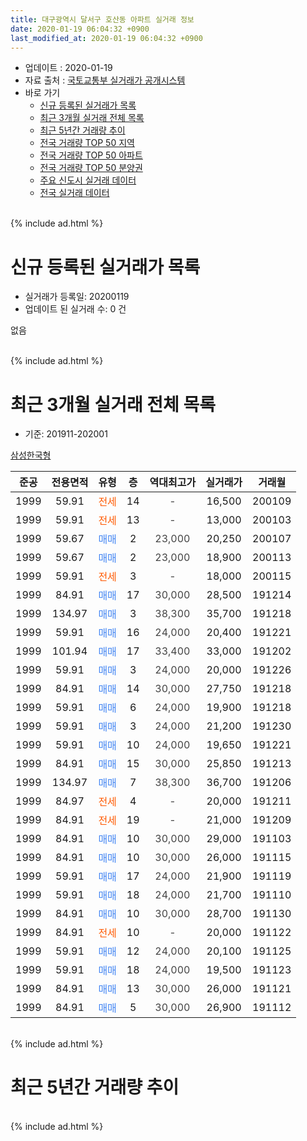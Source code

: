 ```yaml
---
title: 대구광역시 달서구 호산동 아파트 실거래 정보
date: 2020-01-19 06:04:32 +0900
last_modified_at: 2020-01-19 06:04:32 +0900
---
```


* 업데이트 : 2020-01-19
* 자료 출처 : [국토교통부 실거래가 공개시스템](http://rt.molit.go.kr)
* 바로 가기
    * [신규 등록된 실거래가 목록](#신규-등록된-실거래가-목록)
    * [최근 3개월 실거래 전체 목록](#최근-3개월-실거래-전체-목록)
    * [최근 5년간 거래량 추이](#최근-5년간-거래량-추이)
    * [전국 거래량 TOP 50 지역](https://apt-info.github.io/apt-trade-info/최근-3개월-전국에서-가장-거래가-많이-발생한-지역)
    * [전국 거래량 TOP 50 아파트](https://apt-info.github.io/apt-trade-info/최근-3개월-전국에서-가장-거래가-많이-발생한-아파트)
    * [전국 거래량 TOP 50 분양권](https://apt-info.github.io/apt-trade-info/최근-3개월-전국에서-가장-거래가-많이-발생한-분양권)
    * [주요 신도시 실거래 데이터](https://apt-info.github.io/apt-trade-info/주요-신도시)
    * [전국 실거래 데이터](https://apt-info.github.io/apt-trade-info/전국)
<br>
{% include ad.html %}
<br>

# 신규 등록된 실거래가 목록
* 실거래가 등록일: 20200119
* 업데이트 된 실거래 수: 0 건

없음

<br>
{% include ad.html %}
<br>

# 최근 3개월 실거래 전체 목록
* 기준: 201911-202001


[삼성한국형](https://search.naver.com/search.naver?query=%EB%8C%80%EA%B5%AC%EA%B4%91%EC%97%AD%EC%8B%9C+%EB%8B%AC%EC%84%9C%EA%B5%AC+%ED%98%B8%EC%82%B0%EB%8F%99+%EC%82%BC%EC%84%B1%ED%95%9C%EA%B5%AD%ED%98%95)

|준공|전용면적|유형|층|역대최고가|실거래가|거래월|
|:---:|:---:|:---:|:---:|:---:|:---:|:---:|
|1999|59.91|<span style="color:#ff5a00">전세</span>|14|<span style="color:#444444">-</span>|16,500|200109|
|1999|59.91|<span style="color:#ff5a00">전세</span>|13|<span style="color:#444444">-</span>|13,000|200103|
|1999|59.67|<span style="color:#4285f3">매매</span>|2|<span style="color:#444444">23,000</span>|20,250|200107|
|1999|59.67|<span style="color:#4285f3">매매</span>|2|<span style="color:#444444">23,000</span>|18,900|200113|
|1999|59.91|<span style="color:#ff5a00">전세</span>|3|<span style="color:#444444">-</span>|18,000|200115|
|1999|84.91|<span style="color:#4285f3">매매</span>|17|<span style="color:#444444">30,000</span>|28,500|191214|
|1999|134.97|<span style="color:#4285f3">매매</span>|3|<span style="color:#444444">38,300</span>|35,700|191218|
|1999|59.91|<span style="color:#4285f3">매매</span>|16|<span style="color:#444444">24,000</span>|20,400|191221|
|1999|101.94|<span style="color:#4285f3">매매</span>|17|<span style="color:#444444">33,400</span>|33,000|191202|
|1999|59.91|<span style="color:#4285f3">매매</span>|3|<span style="color:#444444">24,000</span>|20,000|191226|
|1999|84.91|<span style="color:#4285f3">매매</span>|14|<span style="color:#444444">30,000</span>|27,750|191218|
|1999|59.91|<span style="color:#4285f3">매매</span>|6|<span style="color:#444444">24,000</span>|19,900|191218|
|1999|59.91|<span style="color:#4285f3">매매</span>|3|<span style="color:#444444">24,000</span>|21,200|191230|
|1999|59.91|<span style="color:#4285f3">매매</span>|10|<span style="color:#444444">24,000</span>|19,650|191221|
|1999|84.91|<span style="color:#4285f3">매매</span>|15|<span style="color:#444444">30,000</span>|25,850|191213|
|1999|134.97|<span style="color:#4285f3">매매</span>|7|<span style="color:#444444">38,300</span>|36,700|191206|
|1999|84.97|<span style="color:#ff5a00">전세</span>|4|<span style="color:#444444">-</span>|20,000|191211|
|1999|84.91|<span style="color:#ff5a00">전세</span>|19|<span style="color:#444444">-</span>|21,000|191209|
|1999|84.91|<span style="color:#4285f3">매매</span>|10|<span style="color:#444444">30,000</span>|29,000|191103|
|1999|84.91|<span style="color:#4285f3">매매</span>|10|<span style="color:#444444">30,000</span>|26,000|191115|
|1999|59.91|<span style="color:#4285f3">매매</span>|17|<span style="color:#444444">24,000</span>|21,900|191119|
|1999|59.91|<span style="color:#4285f3">매매</span>|18|<span style="color:#444444">24,000</span>|21,700|191110|
|1999|84.91|<span style="color:#4285f3">매매</span>|10|<span style="color:#444444">30,000</span>|28,700|191130|
|1999|84.91|<span style="color:#ff5a00">전세</span>|10|<span style="color:#444444">-</span>|20,000|191122|
|1999|59.91|<span style="color:#4285f3">매매</span>|12|<span style="color:#444444">24,000</span>|20,100|191125|
|1999|59.91|<span style="color:#4285f3">매매</span>|18|<span style="color:#444444">24,000</span>|19,500|191123|
|1999|84.91|<span style="color:#4285f3">매매</span>|13|<span style="color:#444444">30,000</span>|26,000|191121|
|1999|84.91|<span style="color:#4285f3">매매</span>|5|<span style="color:#444444">30,000</span>|26,900|191112|


<br>
{% include ad.html %}
<br>

# 최근 5년간 거래량 추이


<div style="width:100%;">
    <canvas id="deal_progress" height="200"></canvas>
</div>

<script>
new Chart(document.getElementById("deal_progress"), {
    type: 'line',
    data: {
        labels: ['201501','201502','201503','201504','201505','201506','201507','201508','201509','201510','201511','201512','201601','201602','201603','201604','201605','201606','201607','201608','201609','201610','201611','201612','201701','201702','201703','201704','201705','201706','201707','201708','201709','201710','201711','201712','201801','201802','201803','201804','201805','201806','201807','201808','201809','201810','201811','201812','201901','201902','201903','201904','201905','201906','201907','201908','201909','201910','201911','201912','202001'],
        datasets: [{
            label: '매매',
            pointRadius: 1,
            data: [11, 8, 9, 12, 6, 14, 12, 13, 9, 11, 5, 4, 1, 0, 1, 2, 6, 2, 6, 5, 10, 9, 15, 3, 6, 11, 6, 6, 5, 13, 15, 14, 9, 9, 9, 4, 7, 6, 13, 5, 9, 11, 11, 7, 6, 12, 3, 8, 12, 6, 2, 5, 11, 6, 1, 5, 7, 6, 9, 11, 2],
            borderColor: "rgba(255, 201, 14, 1)",
            backgroundColor: "rgba(255, 201, 14, 0.5)",
            fill: false,
            lineTension: 0
        },{
            label: '전월세',
            pointRadius: 1,
            data: [6, 6, 6, 3, 4, 4, 8, 8, 5, 9, 5, 3, 6, 7, 4, 2, 5, 10, 2, 2, 4, 5, 12, 7, 7, 6, 3, 7, 5, 0, 3, 4, 5, 3, 3, 2, 1, 5, 6, 5, 6, 4, 6, 4, 4, 9, 4, 7, 7, 9, 8, 5, 1, 4, 2, 2, 2, 3, 1, 2, 3],
            borderColor: "rgba(0, 141, 185, 1)",
            backgroundColor: "rgba(0, 141, 185, 0.5)",
            fill: false,
            lineTension: 0
        }
        ]
    },
    options: {
        responsive: true,
        title: {
            display: false
        },
        tooltips: {
            mode: 'index',
            intersect: false
        },
        hover: {
            mode: 'nearest',
            intersect: true
        },
        scales: {
            xAxes: [{
                display: true,
                scaleLabel: {
                    display: true,
                    labelString: '년/월'
                }
            }],
            yAxes: [{
                display: true,
                ticks: {
                    suggestedMin: 0,
                },
                scaleLabel: {
                    display: true,
                    labelString: '실거래 수'
                }
            }]
        }
    }
});

</script>


<br>
{% include ad.html %}
<br>

